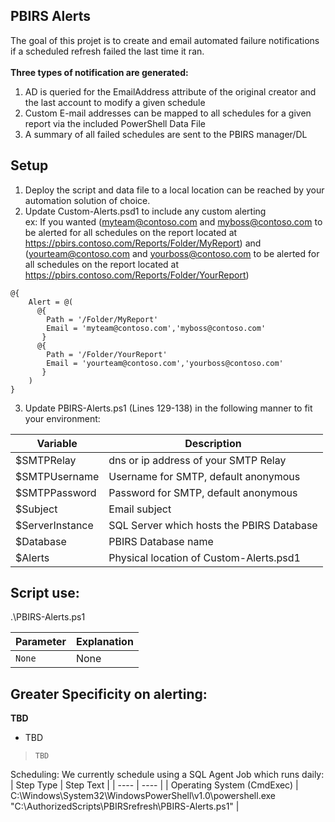 ## PBIRS Alerts
The goal of this projet is to create and email automated failure notifications if a scheduled refresh failed the last time it ran.<br><br>
**Three types of notification are generated:<br>**
1. AD is queried for the EmailAddress attribute of the original creator and the last account to modify a given schedule
2. Custom E-mail addresses can be mapped to all schedules for a given report via the included PowerShell Data File
3. A summary of all failed schedules are sent to the PBIRS manager/DL

## Setup
1. Deploy the script and data file to a local location can be reached by your automation solution of choice.<br>
2. Update Custom-Alerts.psd1 to include any custom alerting<br>
   ex: If you wanted (myteam@contoso.com and myboss@contoso.com to be alerted for all schedules on the report located at https://pbirs.contoso.com/Reports/Folder/MyReport) and (yourteam@contoso.com and yourboss@contoso.com to be alerted for all schedules on the report located at https://pbirs.contoso.com/Reports/Folder/YourReport)
```
@{
    Alert = @(
      @{ 
        Path = '/Folder/MyReport'
        Email = 'myteam@contoso.com','myboss@contoso.com'
       }
      @{ 
        Path = '/Folder/YourReport'
        Email = 'yourteam@contoso.com','yourboss@contoso.com'
       }     
    )
}
```
3. Update PBIRS-Alerts.ps1 (Lines 129-138) in the following manner to fit your environment:<br>

| Variable | Description |
| ----- | ----- |
| $SMTPRelay | dns or ip address of your SMTP Relay |
| $SMTPUsername | Username for SMTP, default anonymous |
| $SMTPPassword | Password for SMTP, default anonymous |
| $Subject | Email subject |
| $ServerInstance | SQL Server which hosts the PBIRS Database |
| $Database | PBIRS Database name |
| $Alerts | Physical location of Custom-Alerts.psd1 |

## Script use:

.\PBIRS-Alerts.ps1

| Parameter | Explanation |
| ---- | ---- |
| `None` | None |

## Greater Specificity on alerting:
**TBD**<br>
- TBD
> ```TBD```


Scheduling:
We currently schedule using a SQL Agent Job which runs daily:
| Step Type | Step Text |
| ---- | ---- |
| Operating System (CmdExec) | C:\Windows\System32\WindowsPowerShell\v1.0\powershell.exe "C:\AuthorizedScripts\PBIRSrefresh\PBIRS-Alerts.ps1" |
